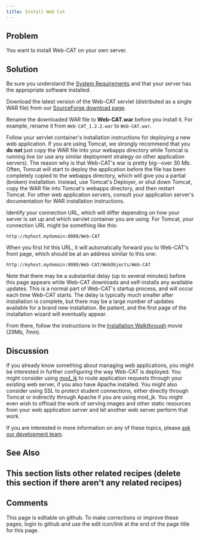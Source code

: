 ```yaml
---
title: Install Web Cat
---
```

## Problem 

You want to install Web-CAT on your own server.

## Solution 

Be sure you understand the [System Requirements](SystemRequirements.html) and that your server has the appropriate software installed.

Download the latest version of the Web-CAT servlet (distributed as a single WAR file) from our
[SourceForge download page](http://sourceforge.net/project/showfiles.php?group_id=142064).

Rename the downloaded WAR file to **Web-CAT.war** before you install it.  For example, rename it from
`Web-CAT_1.2.2.war` to `Web-CAT.war`.

Follow your servlet container's installation instructions for deploying a new web application.  If you are using Tomcat, we
strongly recommend that you **do not** just copy the WAR file into your webapps directory while Tomcat is running live (or use any similar deployment strategy on other application servers).  The reason why is that Web-CAT's war is pretty big--over 30 Mb.  Often, Tomcat will start to deploy the application before the file has been completely copied to the webapps directory, which will give you a partial (broken) installation.  Instead, use Tomcat's Deployer, or shut down Tomcat, copy the WAR file into Tomcat's webapps directory, and then restart Tomcat.  For other web application servers, consult your application server's documentation for WAR installation instructions.

Identify your connection URL, which will differ depending on how your server is set up and which servlet container you are using.  For Tomcat, your connection URL might be something like this:

    http://myhost.mydomain:8080/Web-CAT

When you first hit this URL, it will automatically forward you to Web-CAT's front page, which should be at an address similar to this one:

    http://myhost.mydomain:8080/Web-CAT/WebObjects/Web-CAT

Note that there may be a substantial delay (up to several minutes) before this page appears while Web-CAT downloads and self-installs any available updates.  This is a normal part of Web-CAT's startup process, and will occur each time Web-CAT starts.  The delay is typically much smaller after installation is complete, but there may be a large number of updates available
for a brand new installation.  Be patient, and the first page of the installation wizard will eventually appear.

From there, follow the instructions in the [Installation Walkthrough](InstallationWalkthrough.html) movie (29Mb, 7min).

## Discussion 

If you already know something about managing web applications, you might be interested in further configuring the way Web-CAT is deployed.  You might consider using [mod_jk](http://tomcat.apache.org/connectors-doc/) to route application requests through your existing web server, if you also have Apache installed.  You might also consider using SSL to protect student connections, either directly through Tomcat or indirectly through Apache if you are using mod_jk.  You might even wish to offload the work of serving images and other static resources from your web application server and let another web server perform that work.

If you are interested in more information on any of these topics, please [ask our development team](mailto:edwards@cs.vt.edu).

## See Also 

## This section lists other related recipes (delete this section if there aren't any related recipes)

## Comments 

This page is editable on github. To make corrections or improve these
pages, login to github and use the edit icon/link at the end of the
page title for this page.
